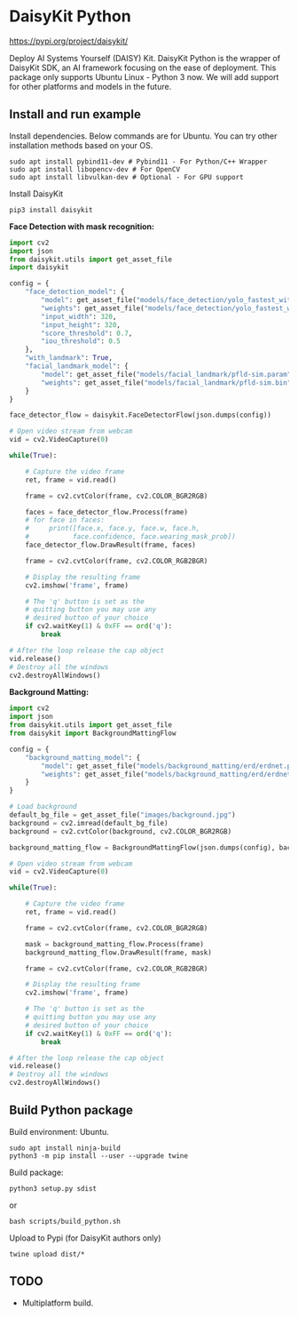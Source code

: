 # DaisyKit Python

<https://pypi.org/project/daisykit/>

Deploy AI Systems Yourself (DAISY) Kit. DaisyKit Python is the wrapper of DaisyKit SDK, an AI framework focusing on the ease of deployment. This package only supports Ubuntu Linux - Python 3 now. We will add support for other platforms and models in the future.

## Install and run example

Install dependencies. Below commands are for Ubuntu. You can try other installation methods based on your OS.

```
sudo apt install pybind11-dev # Pybind11 - For Python/C++ Wrapper
sudo apt install libopencv-dev # For OpenCV
sudo apt install libvulkan-dev # Optional - For GPU support
```

Install DaisyKit

```
pip3 install daisykit
```

**Face Detection with mask recognition:**

```py
import cv2
import json
from daisykit.utils import get_asset_file
import daisykit

config = {
    "face_detection_model": {
        "model": get_asset_file("models/face_detection/yolo_fastest_with_mask/yolo-fastest-opt.param"),
        "weights": get_asset_file("models/face_detection/yolo_fastest_with_mask/yolo-fastest-opt.bin"),
        "input_width": 320,
        "input_height": 320,
        "score_threshold": 0.7,
        "iou_threshold": 0.5
    },
    "with_landmark": True,
    "facial_landmark_model": {
        "model": get_asset_file("models/facial_landmark/pfld-sim.param"),
        "weights": get_asset_file("models/facial_landmark/pfld-sim.bin")
    }
}

face_detector_flow = daisykit.FaceDetectorFlow(json.dumps(config))

# Open video stream from webcam
vid = cv2.VideoCapture(0)

while(True):

    # Capture the video frame
    ret, frame = vid.read()

    frame = cv2.cvtColor(frame, cv2.COLOR_BGR2RGB)

    faces = face_detector_flow.Process(frame)
    # for face in faces:
    #     print([face.x, face.y, face.w, face.h,
    #           face.confidence, face.wearing_mask_prob])
    face_detector_flow.DrawResult(frame, faces)

    frame = cv2.cvtColor(frame, cv2.COLOR_RGB2BGR)

    # Display the resulting frame
    cv2.imshow('frame', frame)

    # The 'q' button is set as the
    # quitting button you may use any
    # desired button of your choice
    if cv2.waitKey(1) & 0xFF == ord('q'):
        break

# After the loop release the cap object
vid.release()
# Destroy all the windows
cv2.destroyAllWindows()
```

**Background Matting:**

```py
import cv2
import json
from daisykit.utils import get_asset_file
from daisykit import BackgroundMattingFlow

config = {
    "background_matting_model": {
        "model": get_asset_file("models/background_matting/erd/erdnet.param"),
        "weights": get_asset_file("models/background_matting/erd/erdnet.bin")
    }
}

# Load background
default_bg_file = get_asset_file("images/background.jpg")
background = cv2.imread(default_bg_file)
background = cv2.cvtColor(background, cv2.COLOR_BGR2RGB)

background_matting_flow = BackgroundMattingFlow(json.dumps(config), background)

# Open video stream from webcam
vid = cv2.VideoCapture(0)

while(True):

    # Capture the video frame
    ret, frame = vid.read()

    frame = cv2.cvtColor(frame, cv2.COLOR_BGR2RGB)

    mask = background_matting_flow.Process(frame)
    background_matting_flow.DrawResult(frame, mask)

    frame = cv2.cvtColor(frame, cv2.COLOR_RGB2BGR)

    # Display the resulting frame
    cv2.imshow('frame', frame)

    # The 'q' button is set as the
    # quitting button you may use any
    # desired button of your choice
    if cv2.waitKey(1) & 0xFF == ord('q'):
        break

# After the loop release the cap object
vid.release()
# Destroy all the windows
cv2.destroyAllWindows()
```

## Build Python package

Build environment: Ubuntu.

```
sudo apt install ninja-build
python3 -m pip install --user --upgrade twine
```

Build package:

```
python3 setup.py sdist
```

or

```
bash scripts/build_python.sh
```

Upload to Pypi (for DaisyKit authors only)

```
twine upload dist/*
```

## TODO

- Multiplatform build.
